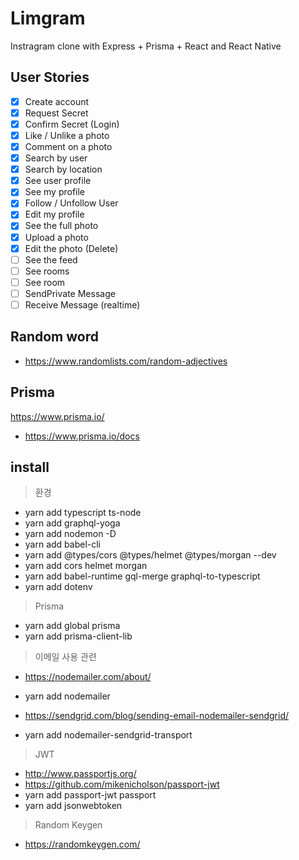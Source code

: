 # Limgram
Instragram clone with Express + Prisma + React and React Native

## User Stories
- [x] Create account
- [x] Request Secret
- [x] Confirm Secret (Login)
- [x] Like / Unlike a photo
- [x] Comment on a photo
- [x] Search by user
- [x] Search by location
- [x] See user profile
- [x] See my profile
- [x] Follow / Unfollow User
- [x] Edit my profile
- [x] See the full photo
- [x] Upload a photo
- [x] Edit the photo (Delete)
- [ ] See the feed
- [ ] See rooms
- [ ] See room
- [ ] SendPrivate Message
- [ ] Receive Message (realtime)

## Random word
- https://www.randomlists.com/random-adjectives

## Prisma
https://www.prisma.io/
- https://www.prisma.io/docs

## install
> 환경
- yarn add typescript ts-node
- yarn add graphql-yoga
- yarn add nodemon -D
- yarn add babel-cli
- yarn add @types/cors @types/helmet @types/morgan --dev
- yarn add cors helmet morgan
- yarn add babel-runtime gql-merge graphql-to-typescript
- yarn add dotenv

> Prisma
- yarn add global prisma
- yarn add prisma-client-lib

> 이메일 사용 관련
- https://nodemailer.com/about/
- yarn add nodemailer

- https://sendgrid.com/blog/sending-email-nodemailer-sendgrid/
- yarn add nodemailer-sendgrid-transport

> JWT
- http://www.passportjs.org/
- https://github.com/mikenicholson/passport-jwt
- yarn add passport-jwt passport
- yarn add jsonwebtoken

> Random Keygen
- https://randomkeygen.com/